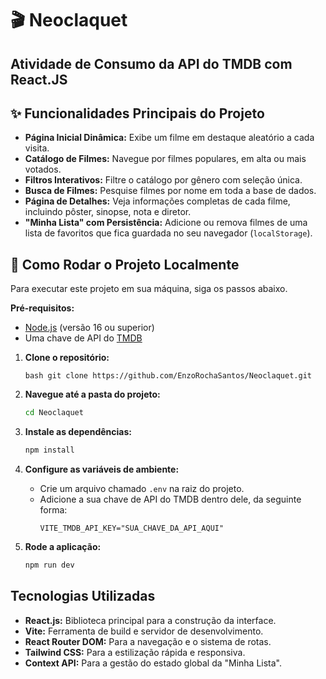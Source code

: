 # 🎬 Neoclaquet

## Atividade de Consumo da API do TMDB com React.JS

## ✨ Funcionalidades Principais do Projeto

- **Página Inicial Dinâmica:** Exibe um filme em destaque aleatório a cada visita.
- **Catálogo de Filmes:** Navegue por filmes populares, em alta ou mais votados.
- **Filtros Interativos:** Filtre o catálogo por gênero com seleção única.
- **Busca de Filmes:** Pesquise filmes por nome em toda a base de dados.
- **Página de Detalhes:** Veja informações completas de cada filme, incluindo pôster, sinopse, nota e diretor.
- **"Minha Lista" com Persistência:** Adicione ou remova filmes de uma lista de favoritos que fica guardada no seu navegador (`localStorage`).

## 🚀 Como Rodar o Projeto Localmente

Para executar este projeto em sua máquina, siga os passos abaixo.

**Pré-requisitos:**

- [Node.js](https://nodejs.org/en/) (versão 16 ou superior)
- Uma chave de API do [TMDB](https://www.themoviedb.org/signup)

1.  **Clone o repositório:**
    
    `bash
git clone https://github.com/EnzoRochaSantos/Neoclaquet.git
`

2.  **Navegue até a pasta do projeto:**

    ```bash
    cd Neoclaquet
    ```

3.  **Instale as dependências:**

    ```bash
    npm install
    ```

4.  **Configure as variáveis de ambiente:**

    - Crie um arquivo chamado `.env` na raiz do projeto.
    - Adicione a sua chave de API do TMDB dentro dele, da seguinte forma:
      ```
      VITE_TMDB_API_KEY="SUA_CHAVE_DA_API_AQUI"
      ```

5.  **Rode a aplicação:**
    ```bash
    npm run dev
    ```

## Tecnologias Utilizadas

- **React.js:** Biblioteca principal para a construção da interface.
- **Vite:** Ferramenta de build e servidor de desenvolvimento.
- **React Router DOM:** Para a navegação e o sistema de rotas.
- **Tailwind CSS:** Para a estilização rápida e responsiva.
- **Context API:** Para a gestão do estado global da "Minha Lista".
